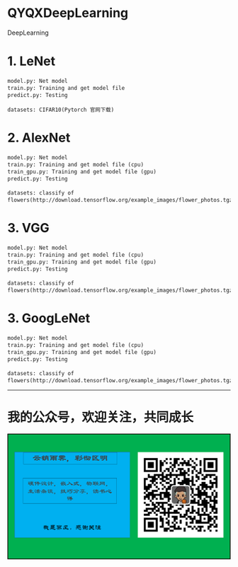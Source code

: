 # QYQXDeepLearning

DeepLearning

# 1. LeNet
    model.py: Net model
    train.py: Training and get model file
    predict.py: Testing
	
	datasets: CIFAR10(Pytorch 官网下载)
	
	
# 2. AlexNet
    model.py: Net model
    train.py: Training and get model file (cpu)
	train_gpu.py: Training and get model file (gpu)
    predict.py: Testing
	
	datasets: classify of flowers(http://download.tensorflow.org/example_images/flower_photos.tgz)

# 3. VGG
    model.py: Net model
    train.py: Training and get model file (cpu)
	train_gpu.py: Training and get model file (gpu)
    predict.py: Testing
	
	datasets: classify of flowers(http://download.tensorflow.org/example_images/flower_photos.tgz)
	
# 3. GoogLeNet
    model.py: Net model
    train.py: Training and get model file (cpu)
	train_gpu.py: Training and get model file (gpu)
    predict.py: Testing
	
	datasets: classify of flowers(http://download.tensorflow.org/example_images/flower_photos.tgz)



______
# 我的公众号，欢迎关注，共同成长
![](/images/wx.png)

